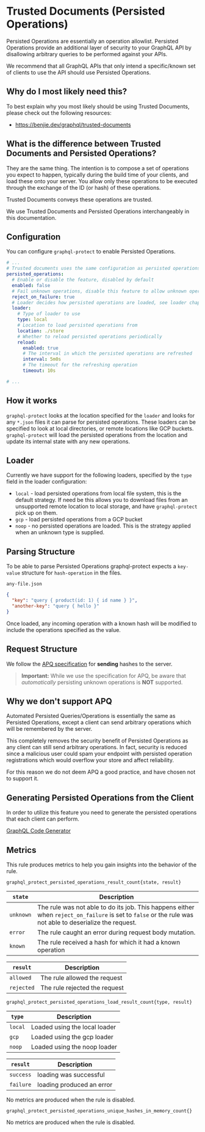 # Trusted Documents (Persisted Operations)

Persisted Operations are essentially an operation allowlist. Persisted Operations provide an additional layer of security to your GraphQL API by disallowing arbitrary queries to be performed against your APIs.

We recommend that all GraphQL APIs that only intend a specific/known set of clients to use the API should use Persisted Operations.

## Why do I most likely need this?

To best explain why you most likely should be using Trusted Documents, please check out the following resources:
* https://benjie.dev/graphql/trusted-documents

## What is the difference between Trusted Documents and Persisted Operations?

They are the same thing. The intention is to compose a set of operations you expect to happen, typically during the build time of your clients, and load these onto your server. You allow only these operations to be executed through the exchange of the ID (or hash) of these operations.

Trusted Documents conveys these operations are trusted.

We use Trusted Documents and Persisted Operations interchangeably in this documentation.

<!-- TOC -->

## Configuration

You can configure `graphql-protect` to enable Persisted Operations.

```yaml
# ...
# Trusted documents uses the same configuration as persisted operations, as they are the same thing.
persisted_operations:
  # Enable or disable the feature, disabled by default
  enabled: false
  # Fail unknown operations, disable this feature to allow unknown operations to reach your GraphQL API
  reject_on_failure: true
  # Loader decides how persisted operations are loaded, see loader chapter for more details
  loader:
    # Type of loader to use
    type: local
    # Location to load persisted operations from
    location: ./store
    # Whether to reload persisted operations periodically
    reload:
      enabled: true
      # The interval in which the persisted operations are refreshed
      interval: 5m0s
      # The timeout for the refreshing operation
      timeout: 10s

# ...
```

## How it works

`graphql-protect` looks at the location specified for the `loader` and looks for any `*.json` files it can parse for persisted operations.
These loaders can be specified to look at local directories, or remote locations like GCP buckets.
`graphql-protect` will load the persisted operations from the location and update its internal state with any new operations.

## Loader

Currently we have support for the following loaders, specified by the `type` field in the loader configuration:

* `local` - load persisted operations from local file system, this is the default strategy. If need be this allows you to download files from an unsupported remote location to local storage, and have `graphql-protect` pick up on them.
* `gcp` - load persisted operations from a GCP bucket
* `noop` - no persisted operations are loaded. This is the strategy applied when an unknown type is supplied.

## Parsing Structure

To be able to parse Persisted Operations graphql-protect expects a `key-value` structure for `hash-operation` in the files.

`any-file.json`
```json
{
  "key": "query { product(id: 1) { id name } }",
  "another-key": "query { hello }"
}
```

Once loaded, any incoming operation with a known hash will be modified to include the operations specified as the value.

## Request Structure

We follow the [APQ specification](https://github.com/apollographql/apollo-link-persisted-queries#apollo-engine) for **sending** hashes to the server.

> **Important:**
> While we use the specification for APQ, be aware that _automatically_ persisting unknown operations is **NOT** supported.

## Why we don't support APQ

Automated Persisted Queries/Operations is essentially the same as Persisted Operations, except a client can send arbitrary operations which will be remembered by the server.

This completely removes the security benefit of Persisted Operations as any client can still send arbitrary operations. In fact, security is reduced since a malicious user could spam your endpoint with persisted operation registrations which would overflow your store and affect reliability.

For this reason we do not deem APQ a good practice, and have chosen not to support it.

## Generating Persisted Operations from the Client

In order to utilize this feature you need to generate the persisted operations that each client can perform.

[GraphQL Code Generator](https://the-guild.dev/graphql/codegen/plugins/presets/preset-client#persisted-documents)


## Metrics

This rule produces metrics to help you gain insights into the behavior of the rule.

```
graphql_protect_persisted_operations_result_count{state, result}
```

| `state`  | Description                                                                                                                                                   |
|---------|---------------------------------------------------------------------------------------------------------------------------------------------------------------|
| `unknown` | The rule was not able to do its job. This happens either when `reject_on_failure` is set to `false` or the rule was not able to deserialize the request. |
| `error` | The rule caught an error during request body mutation.                                                                                                        |
| `known` | The rule received a hash for which it had a known operation                                                                                                   |


| `result`  | Description                   |
|---------|-------------------------------|
| `allowed` | The rule allowed the request  |
| `rejected` | The rule rejected the request |

```
graphql_protect_persisted_operations_load_result_count{type, result}
```


| `type`  | Description                   |
|---------|-------------------------------|
| `local` | Loaded using the local loader |
| `gcp`   | Loaded using the gcp loader   |
| `noop`  | Loaded using the noop loader  |


| `result`  | Description               |
|-----------|---------------------------|
| `success` | loading was successful    |
| `failure` | loading produced an error |

No metrics are produced when the rule is disabled.

```
graphql_protect_persisted_operations_unique_hashes_in_memory_count{}
```

No metrics are produced when the rule is disabled.
